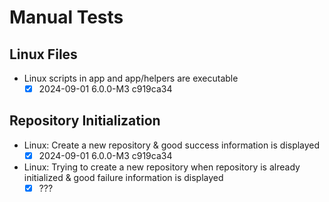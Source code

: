 # Manual Tests

## Linux Files

- Linux scripts in app and app/helpers are executable
  - [x] 2024-09-01 6.0.0-M3 c919ca34

## Repository Initialization

- Linux: Create a new repository & good success information is displayed
  - [x] 2024-09-01 6.0.0-M3 c919ca34
- Linux: Trying to create a new repository when repository is already initialized & good failure information is displayed
  - [x] ???

